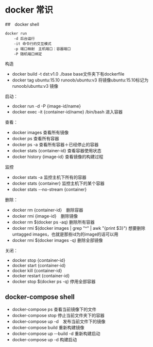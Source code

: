 # docker 常识

##　docker shell
```
docker run 
    -d 后台运行
    -it 命令行的交互模式
    -p 端口映射　主机端口：容器端口
    -P 随机端口绑定
```
构造
* docker build -t dst:v1.0 ./base base文件夹下有dockerfile
* docker tag ubuntu:15.10 runoob/ubuntu:v3 将镜像ubuntu:15.10标记为 runoob/ubuntu:v3 镜像

启动：
* docker run -d -P {image-id/name} 
* docker exec -it {container-id/name} /bin/bash 进入容器

查看：
* docker images 查看所有镜像
* docker ps 查看所有容器
* docker ps -a  查看所有容器＋已经停止的容器
* docker stats {container-id} 查看容器使用状态
* docker history {image-id} 查看镜像的构建过程

监控
* docker stats -a 监控主机下所有的容器
* docker stats {container} 监控主机下的某个容器
* docker stats --no-stream {container}　

删除：
* docker rm {container-id}　删除容器
* docker rmi {image-id}　删除镜像
* docker rm $(docker ps -aq) 删除所有容器
* docker rmi $(docker images | grep "^<none>" | awk "{print $3}") 想要删除untagged images，也就是那些id为<None>的image的话可以用
* docker rmi $(docker images -q) 删除全部镜像


关闭：
* docker stop {container-id}
* docker start {container-id}
* docker kill {container-id}
* docker restart {container-id}
* docker stop $(docker ps -q) 停用全部容器


## docker-compose shell
* docker-compose ps 查看当前镜像下的文件
* docker-compose stop 停止当前文件夹下的容器
* docker-compose up -d　发布当前文件下的镜像
* docker-compose build 重新构建镜像
* docker-compose up --build -d  重新构建启动
* docker-compose up -d 构建启动

